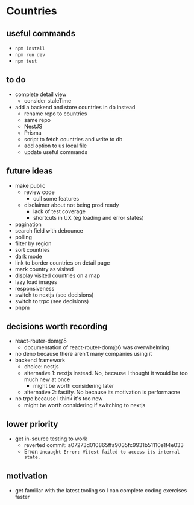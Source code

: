 # Countries

## useful commands

- `npm install`
- `npm run dev`
- `npm test`

## to do

- complete detail view
  - consider staleTime
- add a backend and store countries in db instead
  - rename repo to countries
  - same repo
  - NestJS
  - Prisma
  - script to fetch countries and write to db
  - add option to us local file
  - update useful commands

## future ideas

- make public
  - review code
    - cull some features
  - disclaimer about not being prod ready
    - lack of test coverage
    - shortcuts in UX (eg loading and error states)
- pagination
- search field with debounce
- polling
- filter by region
- sort countries
- dark mode
- link to border countries on detail page
- mark country as visited
- display visited countries on a map
- lazy load images
- responsiveness
- switch to nextjs (see decisions)
- switch to trpc (see decisions)
- pnpm

## decisions worth recording

- react-router-dom@5
  - documentation of react-router-dom@6 was overwhelming
- no deno because there aren't many companies using it
- backend framework
  - choice: nestjs
  - alternative 1: nextjs instead. No, because I thought it would be too much new at once
    - might be worth considering later
  - alternative 2: fastify. No because its motivation is performacne
- no trpc because I think it's too new
  - might be worth considering if switching to nextjs

## lower priority

- get in-source testing to work
  - reverted commit: a07273d010865ffa9035fc9931b51110e1f4e033
  - Error: `Uncaught Error: Vitest failed to access its internal state.`

## motivation

- get familiar with the latest tooling so I can complete coding exercises faster
